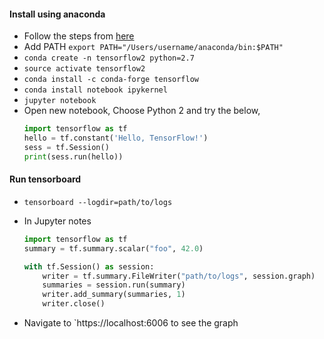 #### Install using anaconda

- Follow the steps from [here](https://docs.continuum.io/anaconda/install-macos.html#macos-graphical-install)
- Add PATH `export PATH="/Users/username/anaconda/bin:$PATH"`
- `conda create -n tensorflow2 python=2.7`
- `source activate tensorflow2`
- `conda install -c conda-forge tensorflow`
- `conda install notebook ipykernel`
- `jupyter notebook`
- Open new notebook, Choose Python 2 and try the below,
  ```python
  import tensorflow as tf
  hello = tf.constant('Hello, TensorFlow!')
  sess = tf.Session()
  print(sess.run(hello))
  ```

#### Run tensorboard

- `tensorboard --logdir=path/to/logs`

- In Jupyter notes

  ```python
  import tensorflow as tf
  summary = tf.summary.scalar("foo", 42.0)

  with tf.Session() as session:
      writer = tf.summary.FileWriter("path/to/logs", session.graph)
      summaries = session.run(summary)
      writer.add_summary(summaries, 1)
      writer.close()
  ```
- Navigate to `https://localhost:6006 to see the graph
